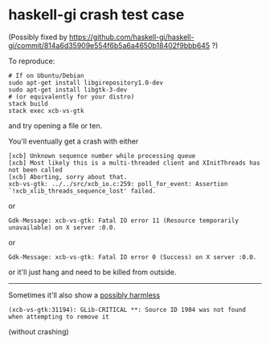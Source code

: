 # haskell-gi crash test case #

(Possibly fixed by
https://github.com/haskell-gi/haskell-gi/commit/814a6d35909e554f6b5a6a4650b18402f9bbb645
?)

To reproduce:
```
# If on Ubuntu/Debian
sudo apt-get install libgirepository1.0-dev
sudo apt-get install libgtk-3-dev
# (or equivalently for your distro)
stack build
stack exec xcb-vs-gtk
```
and try opening a file or ten.


You'll eventually get a crash with either

```
[xcb] Unknown sequence number while processing queue
[xcb] Most likely this is a multi-threaded client and XInitThreads has not been called
[xcb] Aborting, sorry about that.
xcb-vs-gtk: ../../src/xcb_io.c:259: poll_for_event: Assertion `!xcb_xlib_threads_sequence_lost' failed.
```
or
```
Gdk-Message: xcb-vs-gtk: Fatal IO error 11 (Resource temporarily unavailable) on X server :0.0.
```
or
```
Gdk-Message: xcb-vs-gtk: Fatal IO error 0 (Success) on X server :0.0.
```
or it'll just hang and need to be killed from outside.

-----

Sometimes it'll also show a [possibly harmless](https://stackoverflow.com/a/24057455/69663)
```
(xcb-vs-gtk:31194): GLib-CRITICAL **: Source ID 1904 was not found when attempting to remove it
```
(without crashing)
